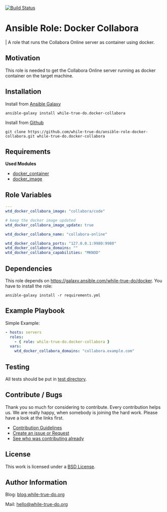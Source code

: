 [![Build Status](https://travis-ci.org/while-true-do/ansible-role-docker-collabora.svg?branch=master)](https://travis-ci.org/while-true-do/ansible-role-docker-collabora)

# Ansible Role: Docker Collabora
| A role that runs the Collabora Online server as container using docker.

## Motivation

This role is needed to get the Collabora Online server running as docker container on the target machine.

## Installation

Install from [Ansible Galaxy](https://galaxy.ansible.com/while-true-do.docker-collabora)

```
ansible-galaxy install while-true-do.docker-collabora
```

Install from [Github](https://github.com/while-true-do/ansible-role-docker-collabora)

```
git clone https://github.com/while-true-do/ansible-role-docker-collabora.git while-true-do.docker-collabora
```

## Requirements

**Used Modules**

-   [docker_container](http://docs.ansible.com/ansible/latest/docker_container_module.html)
-   [docker_image](http://docs.ansible.com/ansible/latest/docker_image_module.html)

## Role Variables
```yaml
---
wtd_docker_collabora_image: "collabora/code"

# keep the docker image updated
wtd_docker_collabora_image_update: true

wtd_docker_collabora_name: "collabora-online"

wtd_docker_collabora_ports: "127.0.0.1:9980:9980"
wtd_docker_collabora_domains: ""
wtd_docker_collabora_capabilities: "MKNOD"
```

## Dependencies

This role depends on <https://galaxy.ansible.com/while-true-do/docker>. You have to install the role:

```
ansible-galaxy install -r requirements.yml
```

## Example Playbook

Simple Example:

```yaml
- hosts: servers 
  roles:
    - { role: while-true-do.docker-collabora }
  vars:
    wtd_docker_collabora_domains: "collabora.example.com"
```

## Testing

All tests should be put in [test directory](./tests/).

## Contribute / Bugs

Thank you so much for considering to contribute. Every contribution helps us.
We are really happy, when somebody is joining the hard work. Please have a look
at the links first.

-   [Contribution Guidelines](./docs/CONTRIBUTING.md)
-   [Create an issue or Request](https://github.com/while-true-do/ansible-role-docker-collabora/issues)
-   [See who was contributing already](https://github.com/while-true-do/ansible-role-docker-collabora/graphs/contributors)

## License
This work is licensed under a [BSD License](https://opensource.org/licenses/BSD-3-Clause).

## Author Information

Blog: [blog.while-true-do.org](https://blog.while-true-do.org)

Mail: [hello@while-true-do.org](mailto:hello@while-true-do.org)
